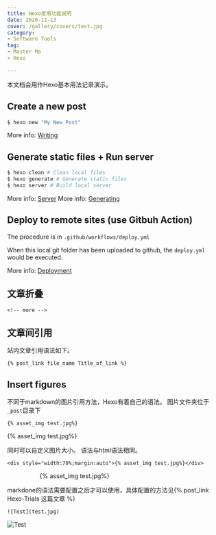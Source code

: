 ```yaml
---
title: Hexo常用功能说明
date: 2020-11-13
cover: /gallery/covers/test.jpg
category: 
- Software Tools
tag: 
- Master Ma
- Hexo

---
```


本文档会用作Hexo基本用法记录演示。

<!-- more -->

## Create a new post

``` bash
$ hexo new "My New Post"
```

More info: [Writing](https://hexo.io/docs/writing.html)

## Generate static files + Run server

``` bash
$ hexo clean # Clean local files
$ hexo generate # Generate static files
$ hexo server # Build local server
```

More info: [Server](https://hexo.io/docs/server.html)
More info: [Generating](https://hexo.io/docs/generating.html)

## Deploy to remote sites (use Gitbuh Action)

The procedure is in `.github/workflows/deploy.yml`

When this local git folder has been uploaded to github, the `deploy.yml` would be executed.

More info: [Deployment](https://hexo.io/docs/one-command-deployment.html)

## 文章折叠

```
<!-- more -->
```

## 文章间引用

站内文章引用语法如下。

```
{% post_link file_name Title_of_link %}
```

## Insert figures

不同于markdown的图片引用方法，Hexo有着自己的语法。
图片文件夹位于`_post`目录下

```
{% asset_img test.jpg%}
```
{% asset_img test.jpg%}

同时可以自定义图片大小。
语法与html语法相同。

```
<div style="width:70%;margin:auto">{% asset_img test.jpg%}</div>
```
<div style="width:70%;margin:auto">{% asset_img test.jpg%}</div>

markdone的语法需要配置之后才可以使用，具体配置的方法见{% post_link Hexo-Trials 这篇文章 %}
```
![Test](test.jpg)
```

![Test](test.jpg)

